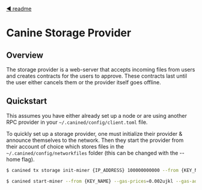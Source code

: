<!--
order: 0
title: Canine Storage Provider
parent:
  title: "cmd"
-->
[◀ readme](/README.md)

# Canine Storage Provider

## Overview
The storage provider is a web-server that accepts incoming files from users and creates contracts for the users to approve. These contracts last until the user either cancels them or the provider itself goes offline.

## Quickstart
This assumes you have either already set up a node or are using another RPC provider in your `~/.canined/config/client.toml` file.

To quickly set up a storage provider, one must initialize their provider & announce themselves to the network. Then they start the provider from their account of choice which stores files in the `~/.canined/config/networkfiles` folder (this can be changed with the --home flag).
```sh
$ canined tx storage init-miner {IP_ADDRESS} 100000000000 --from {KEY_NAME} --gas-prices=0.002ujkl --gas-adjustment=1.5

$ canined start-miner --from {KEY_NAME} --gas-prices=0.002ujkl --gas-adjustment=1.5 -y
```


